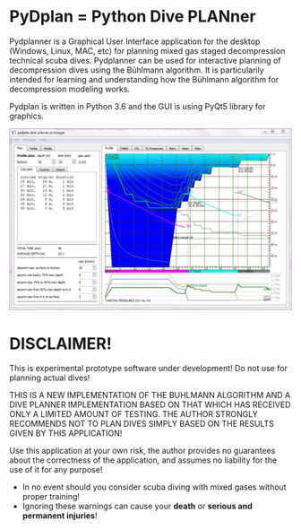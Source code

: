 # PyDplan = Python Dive PLANner

Pydplanner is a Graphical User Interface application for the desktop (Windows, Linux, MAC, etc)
for planning mixed gas staged decompression technical scuba dives. 
Pydplanner can be used for interactive planning of decompression dives using the Bühlmann algorithm.
It is particularily intended for learning and understanding how the Bühlmann algorithm for decompression modeling works.

Pydplan is written in Python 3.6 and the GUI is using PyQt5 library for graphics.

![mainwin-shorturl](/doc/pyd_mainscreen.JPG)

# DISCLAIMER!
This is experimental prototype software under development! Do not use for planning actual dives!

THIS IS A NEW IMPLEMENTATION OF THE BUHLMANN ALGORITHM AND A DIVE PLANNER IMPLEMENTATION BASED ON THAT WHICH HAS RECEIVED ONLY A LIMITED AMOUNT OF TESTING. THE AUTHOR STRONGLY RECOMMENDS NOT TO PLAN DIVES SIMPLY BASED ON THE RESULTS GIVEN BY THIS APPLICATION!

Use this application at your own risk, the author provides no guarantees about the correctness of the application, and assumes no liability for the use of it for any purpose!
* In no event should you consider scuba diving with mixed gases without proper training!
* Ignoring these warnings can cause your **death** or **serious and permanent injuries**!



